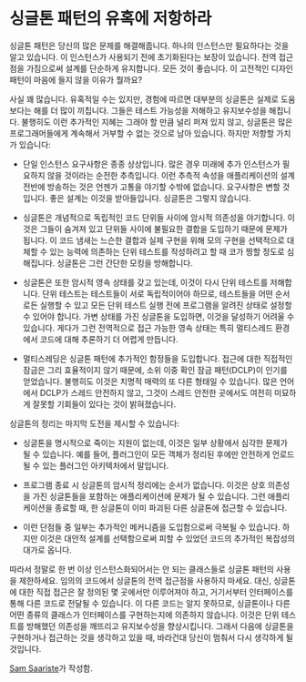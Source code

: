 # 싱글톤 패턴의 유혹에 저항하라

싱글톤 패턴은 당신의 많은 문제를 해결해줍니다. 하나의 인스턴스만 필요하다는 것을 알고 있습니다. 이 인스턴스가 사용되기 전에 초기화된다는 보장이 있습니다. 전역 접근점을 가짐으로써 설계를 단순하게 유지합니다. 모든 것이 좋습니다. 이 고전적인 디자인 패턴이 마음에 들지 않을 이유가 뭘까요?

사실 꽤 많습니다. 유혹적일 수는 있지만, 경험에 따르면 대부분의 싱글톤은 실제로 도움보다는 해를 더 많이 끼칩니다. 그들은 테스트 가능성을 저해하고 유지보수성을 해칩니다. 불행히도 이런 추가적인 지혜는 그래야 할 만큼 널리 퍼져 있지 않고, 싱글톤은 많은 프로그래머들에게 계속해서 거부할 수 없는 것으로 남아 있습니다. 하지만 저항할 가치가 있습니다:

- 단일 인스턴스 요구사항은 종종 상상입니다. 많은 경우 미래에 추가 인스턴스가 필요하지 않을 것이라는 순전한 추측입니다. 이런 추측적 속성을 애플리케이션의 설계 전반에 방송하는 것은 언젠가 고통을 야기할 수밖에 없습니다. 요구사항은 변할 것입니다. 좋은 설계는 이것을 받아들입니다. 싱글톤은 그렇지 않습니다.

- 싱글톤은 개념적으로 독립적인 코드 단위들 사이에 암시적 의존성을 야기합니다. 이것은 그들이 숨겨져 있고 단위들 사이에 불필요한 결합을 도입하기 때문에 문제가 됩니다. 이 코드 냄새는 느슨한 결합과 실제 구현을 위해 모의 구현을 선택적으로 대체할 수 있는 능력에 의존하는 단위 테스트를 작성하려고 할 때 코가 찡할 정도로 심해집니다. 싱글톤은 그런 간단한 모킹을 방해합니다.

- 싱글톤은 또한 암시적 영속 상태를 갖고 있는데, 이것이 다시 단위 테스트를 저해합니다. 단위 테스트는 테스트들이 서로 독립적이어야 하므로, 테스트들을 어떤 순서로든 실행할 수 있고 모든 단위 테스트 실행 전에 프로그램을 알려진 상태로 설정할 수 있어야 합니다. 가변 상태를 가진 싱글톤을 도입하면, 이것을 달성하기 어려울 수 있습니다. 게다가 그런 전역적으로 접근 가능한 영속 상태는 특히 멀티스레드 환경에서 코드에 대해 추론하기 더 어렵게 만듭니다.

- 멀티스레딩은 싱글톤 패턴에 추가적인 함정들을 도입합니다. 접근에 대한 직접적인 잠금은 그리 효율적이지 않기 때문에, 소위 이중 확인 잠금 패턴(DCLP)이 인기를 얻었습니다. 불행히도 이것은 치명적 매력의 또 다른 형태일 수 있습니다. 많은 언어에서 DCLP가 스레드 안전하지 않고, 그것이 스레드 안전한 곳에서도 여전히 미묘하게 잘못할 기회들이 있다는 것이 밝혀졌습니다.

싱글톤의 정리는 마지막 도전을 제시할 수 있습니다:

- 싱글톤을 명시적으로 죽이는 지원이 없는데, 이것은 일부 상황에서 심각한 문제가 될 수 있습니다. 예를 들어, 플러그인이 모든 객체가 정리된 후에만 안전하게 언로드될 수 있는 플러그인 아키텍처에서 말입니다.

- 프로그램 종료 시 싱글톤의 암시적 정리에는 순서가 없습니다. 이것은 상호 의존성을 가진 싱글톤들을 포함하는 애플리케이션에 문제가 될 수 있습니다. 그런 애플리케이션을 종료할 때, 한 싱글톤이 이미 파괴된 다른 싱글톤에 접근할 수 있습니다.

- 이런 단점들 중 일부는 추가적인 메커니즘을 도입함으로써 극복될 수 있습니다. 하지만 이것은 대안적 설계를 선택함으로써 피할 수 있었던 코드의 추가적인 복잡성의 대가로 옵니다.

따라서 정말로 한 번 이상 인스턴스화되어서는 안 되는 클래스들로 싱글톤 패턴의 사용을 제한하세요. 임의의 코드에서 싱글톤의 전역 접근점을 사용하지 마세요. 대신, 싱글톤에 대한 직접 접근은 잘 정의된 몇 곳에서만 이루어져야 하고, 거기서부터 인터페이스를 통해 다른 코드로 전달될 수 있습니다. 이 다른 코드는 알지 못하므로, 싱글톤이나 다른 어떤 종류의 클래스가 인터페이스를 구현하는지에 의존하지 않습니다. 이것은 단위 테스트를 방해했던 의존성을 깨뜨리고 유지보수성을 향상시킵니다. 그래서 다음에 싱글톤을 구현하거나 접근하는 것을 생각하고 있을 때, 바라건대 당신이 멈춰서 다시 생각하게 될 것입니다.

[Sam Saariste](http://programmer.97things.oreilly.com/wiki/index.php/Sam_Saariste)가 작성함.